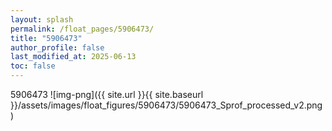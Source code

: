 ```yaml
---
layout: splash
permalink: /float_pages/5906473/
title: "5906473"
author_profile: false
last_modified_at: 2025-06-13
toc: false
---
```

 
5906473
![img-png]({{ site.url }}{{ site.baseurl }}/assets/images/float_figures/5906473/5906473_Sprof_processed_v2.png)